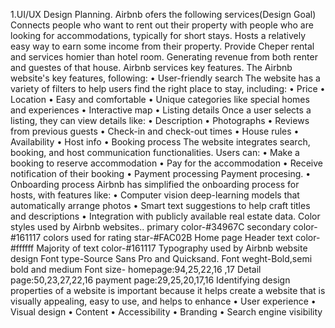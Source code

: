 1.UI/UX Design Planning.
  Airbnb ofers the following services(Design Goal) 
   Connects people who want to rent out their property with people who are looking for accommodations, typically for short stays.
   Hosts a relatively easy way to earn some income from their property.
   Provide Cheper rental and services homier than hotel room.
   Generating revenue from both renter and guestes of that house.
  Airbnb services key features.
The Airbnb website's key features, following: 
•	User-friendly search
The website has a variety of filters to help users find the right place to stay, including: 
•	Price 
•	Location 
•	Easy and comfortable
•	Unique categories like special homes and experiences 
•	Interactive map 
•	Listing details
Once a user selects a listing, they can view details like: 
•	Description 
•	Photographs 
•	Reviews from previous guests 
•	Check-in and check-out times 
•	House rules 
•	Availability 
•	Host info 
•	Booking process
The website integrates search, booking, and host communication functionalities. Users can: 
•	Make a booking to reserve accommodation 
•	Pay for the accommodation 
•	Receive notification of their booking 
•	Payment processing
Payment procesing. 
•	Onboarding process
Airbnb has simplified the onboarding process for hosts, with features like: 
•	Computer vision deep-learning models that automatically arrange photos 
•	Smart text suggestions to help craft titles and descriptions 
•	Integration with publicly available real estate data.
Color styles used by Airbnb websites..
     primary color-#34967C
     secondary color-#161117
     colors used for rating star-#FAC02B
     Home page Header text color-#ffffff
     Majority of text color-#161117
Typography used by Airbnb website design
    Font type-Source Sans Pro and Quicksand.
    Font weght-Bold,semi bold and medium
    Font size- homepage:94,25,22,16 ,17 Detail page:50,23,27,22,16  payment page:29,25,20,17,16
Identifying design properties of a website is important because it helps create a website that is visually appealing, easy to use, and helps to enhance
•	User experience
•	Visual design
•	Content
•	Accessibility
•	Branding
•	Search engine visibility
